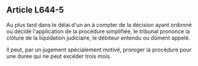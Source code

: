 Article L644-5
----
Au plus tard dans le délai d'un an à compter de la décision ayant ordonné ou
décidé l'application de la procédure simplifiée, le tribunal prononce la clôture
de la liquidation judiciaire, le débiteur entendu ou dûment appelé.

Il peut, par un jugement spécialement motivé, proroger la procédure pour une
durée qui ne peut excéder trois mois.

